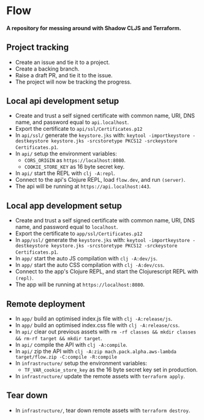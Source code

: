 # Flow

#### A repository for messing around with Shadow CLJS and Terraform.

## Project tracking
- Create an issue and tie it to a project.
- Create a backing branch.
- Raise a draft PR, and tie it to the issue.
- The project will now be tracking the progress.

## Local api development setup
- Create and trust a self signed certificate with common name, URI,
  DNS name, and password equal to `api.localhost`.
- Export the certificate to `api/ssl/Certificates.p12`
- In `api/ssl/` generate the `keystore.jks` with: 
  `keytool -importkeystore -destkeystore keystore.jks -srcstoretype PKCS12 -srckeystore Certificates.p1`.
- In `api/` setup the environment variables:
  - `CORS_ORIGIN` as `https://localhost:8080`.
  - `COOKIE_STORE_KEY` as 16 byte secret key.
- In `api/` start the REPL with `clj -A:repl`.
- Connect to the api's Clojure REPL, load `flow.dev`, and run `(server)`.
- The api will be running at `https://api.localhost:443`.

## Local app development setup
- Create and trust a self signed certificate with common name,
  URI, DNS name, and password equal to `localhost`.
- Export the certificate to `app/ssl/Certificates.p12`
- In `app/ssl/` generate the `keystore.jks` with: 
  `keytool -importkeystore -destkeystore keystore.jks -srcstoretype PKCS12 -srckeystore Certificates.p1`.
- In `app/` start the auto JS compilation with `clj -A:dev/js`.
- In `app/` start the auto CSS compilation with `clj -A:dev/css`.
- Connect to the app's Clojure REPL, and start the Clojurescript REPL with `(repl)`.
- The app will be running at `https://localhost:8080`.

## Remote deployment
- In `app/` build an optimised index.js file with `clj -A:release/js`.
- In `app/` build an optimised index.css file with `clj -A:release/css`.
- In `api/` clear out previous assets with `rm -rf classes && mkdir classes && rm-rf target && mkdir target`.
- In `api/` compile the API with `clj -A:compile`.
- In `api/` zip the API with `clj -A:zip mach.pack.alpha.aws-lambda target/flow.zip -C:compile -R:compile`
- In `infrastructure/` setup the environment variables:
  - `TF_VAR_cookie_store_key` as the 16 byte secret key set in production.
- In `infrastructure/` update the remote assets with `terraform apply`.

## Tear down
- In `infrastructure/`, tear down remote assets with `terraform destroy`.
